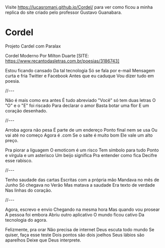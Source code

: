 Visite https://lucasromani.github.io/Cordel/  para ver como ficou a minha replica do site criado
pelo professor Gustavo Guanabara.



# Cordel
 Projeto Cardel com Paralax

Cordel Moderno
Por Milton Duarte
[SITE: https://www.recantodasletras.com.br/poesias/3186743]

Estou ficando cansado
Da tal tecnologia
Só se fala por e-mail
Mensagem curta e fria
Twitter e Facebook
Antes que eu caduque
Vou dizer tudo em poesia.

//---

Não é mais como era antes
É tudo abreviado
"Você" só tem duas letras
O "O" e o "E" foi riscado
Para declarar o amor
Basta botar uma flor
E um coração desenhado.

//---

Arroba agora não pesa
É parte de um endereço
Ponto final nem se usa
Ou vai até no começo
Agora é .com
Se o saite é muito bom
Ele vale um alto preço.

Pra piorar a liguagem
O emoticom é um risco
Tem símbolo para tudo
Ponto e vírgula e um asterisco
Um beijo significa
Pra entender como fica
Decifre esse rabisco.

//---

Tenho saudade das cartas
Escritas com a própria mão
Mandava no mês de Junho
Só chegava no Verão
Mas matava a saudade
Era texto de verdade
Nas linhas do coração.

//---

Agora, escrevo e envio
Chegando na mesma hora
Mas quando vou prosear
A pessoa foi embora
Abriu outro aplicativo
O mundo ficou cativo
Da tecnologia do agora.

Felizmente, pra orar
Não precisa de internet
Deus escuta todo mundo
Se quiser, faça esse teste
Dois pontos são dois joelhos
Seus lábios são aparelhos
Deixe que Deus interprete.
